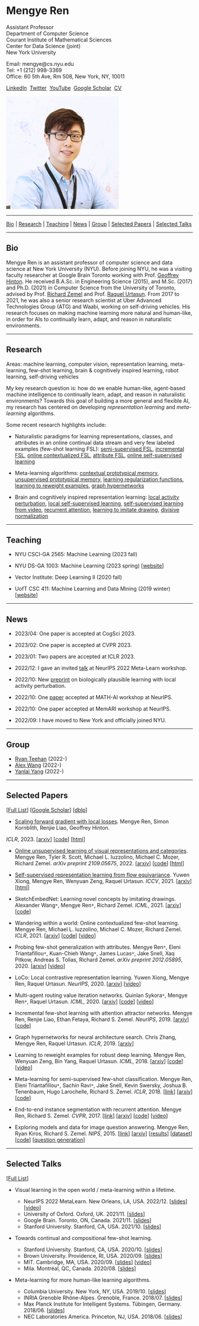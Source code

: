 <title>Mengye Ren</title>
<div class="ribbon">&nbsp;</div>
<div class="headdiv">
<div class="txt-panel">
<h1>Mengye Ren</h1>
<p><span class="title">Assistant Professor</span>
<br/>
Department of Computer Science
<br/>
Courant Institute of Mathematical Sciences
<br/>
Center for Data Science (joint)
<br/>
New York University</p>
<p>Email: mengye@cs.nyu.edu
<br/>Tel: +1 (212) 998-3369
<br/>Office: 60 5th Ave, Rm 508, New York, NY, 10011</p>
<p>
<a href="https://www.linkedin.com/in/mengye-ren-593b3546">LinkedIn</a>&nbsp;
<a href="https://twitter.com/mengyer">Twitter</a>&nbsp;
<!-- <a href="https://github.com/renmengye">GitHub</a>&nbsp; -->
<a href="https://www.youtube.com/@mengyetalks">YouTube</a>&nbsp;
<a href="https://scholar.google.com/citations?user=XcQ9WqMAAAAJ">Google
Scholar</a>&nbsp;
<a href="cv/cv_mengye_ren.pdf">CV</a>&nbsp;
<!-- <a href="http://blog.mengyer.com">Blog</a> -->
</p>
</div>
<div class="img-panel"><img class="round-pic" src="img/profile_pic3.jpg" /></div>
</div>
</div>

-------------------------------------------------------------------------------

<div class='nav-bar'>
<a href="#bio">Bio</a> |
<a href="#research">Research</a> |
<a href="#teaching">Teaching</a> |
<a href="#news">News</a> |
<a href="#group">Group</a> |
<!--<a href="#preprints">Preprints</a> |-->
<a href="#papers">Selected Papers</a> |
<!--<a href="#soft">Software</a> |-->
<a href="#talks">Selected Talks</a>
<!--<a href="#service">Service</a> -->
<!--<a href="#media">Media</a>-->
</div>

-------------------------------------------------------------------------------

## <a name="bio">Bio</a>

Mengye Ren is an assistant professor of computer science and data science at
New York University (NYU). Before joining NYU, he was a visiting faculty
researcher at Google Brain Toronto working with Prof. [Geoffrey
Hinton](https://www.cs.toronto.edu/~hinton/). He received B.A.Sc. in
Engineering Science (2015), and M.Sc. (2017) and Ph.D. (2021) in Computer
Science from the University of Toronto, advised by Prof. [Richard
Zemel](http://www.cs.toronto.edu/~zemel/) and Prof. [Raquel
Urtasun](http://www.cs.toronto.edu/~urtasun/). From 2017 to 2021, he was also a
senior research scientist at Uber Advanced Technologies Group (ATG) and Waabi,
working on self-driving vehicles. His research focuses on making machine
learning more natural and human-like, in order for AIs to continually learn,
adapt, and reason in naturalistic environments.

-------------------------------------------------------------------------------

## <a name="research">Research</a>

Areas: machine learning, computer vision, representation learning,
meta-learning, few-shot learning, brain & cognitively inspired learning, robot
learning, self-driving vehicles

My key research question is: how do we enable human-like, agent-based machine
intelligence to continually learn, adapt, and reason in naturalistic
environments? Towards this goal of building a more general and flexible AI, my
research has centered on developing *representation learning* and
*meta-learning* algorithms.

Some recent research highlights include:

* Naturalistic paradigms for learning representations, classes, and attributes
  in an online continual data stream and very few labeled examples (few-shot 
  learning FSL): 
  [semi-supervised FSL](https://arxiv.org/abs/1803.00676), 
  [incremental FSL](https://arxiv.org/abs/1810.07218), 
  [online contextualized FSL](https://arxiv.org/abs/2007.04546),
  [attribute FSL](https://arxiv.org/abs/2012.05895),
  [online self-supervised learning](https://arxiv.org/abs/2109.05675)

* Meta-learning algorithms:
  [contextual prototypical memory](https://arxiv.org/abs/2007.04546),
  [unsupervised prototypical memory](https://arxiv.org/abs/2109.05675),
  [learning regularization functions](https://arxiv.org/abs/1810.07218),
  [learning to reweight examples](https://arxiv.org/abs/1803.09050),
  [graph hypernetworks](https://arxiv.org/abs/1810.05749)

* Brain and cognitively inspired representation learning:
  [local activity perturbation](https://arxiv.org/abs/2210.03310),
  [local self-supervised learning](https://arxiv.org/abs/2008.01342),
  [self-supervised learning from video](https://arxiv.org/abs/2101.06553),
  [recurrent attention](https://arxiv.org/abs/1605.09410),
  [learning to imitate drawing](https://arxiv.org/abs/2009.04806),
  [divisive normalization](https://arxiv.org/abs/1611.04520)

-------------------------------------------------------------------------------

## <a name="teaching">Teaching</a>

* NYU CSCI-GA 2565: Machine Learning (2023 fall)

* NYU DS-GA 1003: Machine Learning (2023 spring) [[website](https://nyu-ds1003.github.io/spring2023)]

* Vector Institute: Deep Learning II (2020 fall)

* UofT CSC 411: Machine Learning and Data Mining (2019 winter)
[[website](teach/csc411_19s)]

-------------------------------------------------------------------------------

## <a name="news">News</a>

* 2023/04: One paper is accepted at CogSci 2023.

* 2023/02: One paper is accepted at CVPR 2023.

* 2023/01: Two papers are accepted at ICLR 2023.

* 2022/12: I gave an invited [talk](https://youtu.be/bYZ_lO8nNf0) at NeurIPS 2022 Meta-Learn workshop.

* 2022/10: New [preprint](https://arxiv.org/abs/2210.03310) on biologically
  plausible learning with local activity perturbation.

* 2022/10: One [paper](https://arxiv.org/abs/2210.02615) accepted at MATH-AI workshop at NeurIPS.

* 2022/10: One paper accepted at MemARI workshop at NeurIPS.

* 2022/09: I have moved to New York and officially joined NYU.

<!-- * 2022/07: One [paper](https://www.ecva.net/papers/eccv_2022/papers_ECCV/papers/136990259.pdf) accepted at ECCV 2022.

* 2022/01: I started working at Google Brain Toronto as a visiting faculty researcher.

* 2021/11: I will visit the University of Oxford and give a talk on Nov 17, 2021.

* 2021/10: I will visit Stanford University and give a talk on Oct 20, 2021.

* 2021/10: I defended my Ph.D. thesis ["Open World Machine Learning with
  Limited Labeled
  Data"](https://tspace.library.utoronto.ca/bitstream/1807/123215/2/Ren_Mengye_202206_PhD_thesis.pdf)
  on Oct 19, 2021.

* 2021/09: Two papers [[1](https://arxiv.org/abs/2104.03956),
  [2](https://arxiv.org/abs/2101.06784)] are accepted at CoRL 2021.

* 2021/07: Two papers [[1](https://arxiv.org/abs/2101.06553),
  [2](https://arxiv.org/abs/2101.06560)] are accepted at ICCV 2021.

* 2021/05: I will join as an assistant professor at [NYU Courant Computer
  Science](https://cs.nyu.edu/home/index.html) and [Center for Data
  Science](https://cds.nyu.edu) starting Sept 2022.

* 2021/05: One [paper](https://arxiv.org/abs/2009.04806) is accepted at ICML 2021.

* 2021/02: Two papers [[1](https://arxiv.org/abs/2101.06549),
  [2](https://arxiv.org/abs/2101.06541)] are accepted at CVPR 2021.

* 2021/02: One [paper](https://arxiv.org/abs/2011.01153) is accepted at ICRA 2021.

* 2021/01: Two papers [[1](https://arxiv.org/abs/2007.04546),
  [2](https://arxiv.org/abs/2010.07140)] are accepted at ICLR 2021.

* 2020/10: One [paper](https://arxiv.org/abs/2011.05289) is accepted at CoRL 2020.

* 2020/09: One [paper](https://arxiv.org/abs/2008.01342) is accepted at NeurIPS 2020.

* 2020/09: I will visit Stanford University and give a talk on Oct 12, 2020.

* 2020/09: I will visit Brown University and give a talk on Sept 25, 2020.

* 2020/08: I will visit [MIT](https://sites.google.com/view/visionseminar) and
  give a talk on Sept 22, 2020.

* 2020/08: I will give a talk at [Mila](https://mila.quebec/en/cours/rdv) on
  Aug 28, 2020. -->

<!-- * 2020/07: One [paper](https://arxiv.org/abs/2008.05930) is accepted at ECCV 2020.

* 2020/07: One [paper](https://arxiv.org/abs/2008.05927) is accepted at IROS 2020.

* 2020/06: One [paper](https://arxiv.org/abs/2007.05096) is accepted at ICML 2020.

* 2020/02: One [paper](https://arxiv.org/abs/2004.00543) is accepted at CVPR 2020.

* 2019/09: One [paper](https://arxiv.org/abs/1910.11296) is accepted at CoRL 2019.

* 2019/09: One [paper](https://arxiv.org/abs/1810.07218) is accepted at NeurIPS 2019.

* 2019/09: I will visit [Columbia University](http://stat.columbia.edu/student-seminar-fall-2019) in
  NYC on Oct 9, 2019.

* 2019/06: One [paper](https://arxiv.org/abs/1910.04586) is accepted at IROS 2019.

* 2018/12: One [paper](https://arxiv.org/abs/1810.05749) is accepted at ICLR 2019.

* 2018/10: I will be teaching CSC 411 (Machine Learning and Data Mining) in the winter semester of 2019. [[course website](teach/csc411_19s)]

* 2018/06: I will visit INRIA Grenoble Rhône-Alpes and give a talk on July 19, 2018.

* 2018/06: I will visit TU Berlin on July 16, 2018.

* 2018/05: I will visit NEC lab in Princeton, NJ and give a talk on June 4, 2018.

* 2018/04: I will visit the University of Tübingen and MPI for Intelligent Systems from June 25 to
  July 20, 2018.
 -->

----------------------------------------------------------------------------

## <a name="group">Group</a>

* [Ryan Teehan](https://rteehas.github.io/) (2022-)
* [Alex Wang](https://www.cs.toronto.edu/~alexw/) (2022-)
* [Yanlai Yang](https://yanlai00.github.io/) (2022-)

----------------------------------------------------------------------------

## <a name="papers">Selected Papers</a>
[[Full List](research)]
[[Google Scholar](https://scholar.google.com/citations?user=XcQ9WqMAAAAJ)]
[[dblp](https://dblp.org/pers/hd/r/Ren:Mengye)]

* [Scaling forward gradient with local losses](research/2023/scaling-forward-gradient-with-local-losses).
Mengye Ren, Simon Kornblith, Renjie Liao, Geoffrey Hinton.
<!-- *arXiv preprint 2210.03310*, 2022. -->
*ICLR*, 2023.
[[arxiv](https://arxiv.org/abs/2210.03310)]
[[code](https://github.com/google-research/google-research/tree/master/local_forward_gradient)]
[[html](research/2023/scaling-forward-gradient-with-local-losses)]

* [Online unsupervised learning of visual representations and categories](research/2022/online-unsupervised-learning-of-visual-representations-and-categories).
Mengye Ren, Tyler R. Scott, Michael L. Iuzzolino, Michael C. Mozer, Richard Zemel.
*arXiv preprint 2109.05675*, 2022.
[[arxiv](https://arxiv.org/abs/2109.05675)]
[[code](https://github.com/renmengye/online-unsup-proto-net)]
[[html](research/2022/online-unsupervised-learning-of-visual-representations-and-categories)]

* [Self-supervised representation learning from flow equivariance](research/2021/self-supervised-representation-learning-from-flow-equivariance).
Yuwen Xiong, Mengye Ren, Wenyuan Zeng, Raquel Urtasun.
*ICCV*, 2021.
[[arxiv](https://arxiv.org/abs/2101.06553)]
[[html](research/2021/self-supervised-representation-learning-from-flow-equivariance)]

* SketchEmbedNet: Learning novel concepts by imitating drawings.
Alexander Wang``*``, Mengye Ren``*``, Richard Zemel.
*ICML*, 2021.
[[arxiv](https://arxiv.org/abs/2009.04806)]
[[code](https://github.com/alexnwang/SketchEmbedNet-public)]

* Wandering within a world: Online contextualized few-shot learning.
Mengye Ren, Michael L. Iuzzolino, Michael C. Mozer, Richard Zemel.
*ICLR*, 2021.
[[arxiv](https://arxiv.org/abs/2007.04546)]
[[code](https://github.com/renmengye/oc-fewshot-public)]
[[video](https://slideslive.com/38931573/wandering-within-a-world-online-contextualized-fewshot-learning)]

* Probing few-shot generalization with attributes.
Mengye Ren``*``, Eleni Triantafillou``*``, Kuan-Chieh Wang``*``, James Lucas``*``, Jake Snell, Xaq Pitkow, Andreas S. Tolias, Richard Zemel.
*arXiv preprint 2012.05895*, 2020.
[[arxiv](https://arxiv.org/abs/2012.05895)]
[[video](https://slideslive.at/38941548/flexible-fewshot-learning-of-contextual-similarities)]

* LoCo: Local contrastive representation learning.
Yuwen Xiong, Mengye Ren, Raquel Urtasun.
*NeurIPS*, 2020.
[[arxiv](https://arxiv.org/abs/2008.01342)]
[[video](https://slideslive.com/38936405/loco-local-contrastive-representation-learning)]

* Multi-agent routing value iteration networks.
Quinlan Sykora``*``, Mengye Ren``*``, Raquel Urtasun.
*ICML*, 2020.
[[arxiv](https://arxiv.org/abs/2007.05096)]
[[code](https://github.com/uber-research/MARVIN)]
[[video](https://slideslive.com/38927801/multiagent-routing-value-iteration-network-marvin)]

* Incremental few-shot learning with attention attractor networks.
Mengye Ren, Renjie Liao, Ethan Fetaya, Richard S. Zemel.
*NeurIPS*, 2019.
[[arxiv](https://arxiv.org/abs/1810.07218)]
[[code](https://github.com/renmengye/inc-few-shot-attractor-public)]

* Graph hypernetworks for neural architecture search.
Chris Zhang, Mengye Ren, Raquel Urtasun.
*ICLR*, 2019.
[[arxiv](https://arxiv.org/abs/1810.05749)]

* Learning to reweight examples for robust deep learning.
Mengye Ren, Wenyuan Zeng, Bin Yang, Raquel Urtasun.
*ICML*, 2018.
[[arxiv](https://arxiv.org/abs/1803.09050)]
[[code](https://github.com/uber-research/learning-to-reweight-examples)]
[[video](https://vimeo.com/287808016)]

* Meta-learning for semi-supervised few-shot classification.
Mengye Ren, Eleni Triantafillou``*``, Sachin Ravi``*``, Jake Snell, Kevin
Swersky, Joshua B. Tenenbaum, Hugo Larochelle, Richard S. Zemel.
*ICLR*, 2018.
[[link](research/fewshotssl/index.html)]
[[arxiv](https://arxiv.org/abs/1803.00676)]
[[code](https://github.com/renmengye/few-shot-ssl-public)]

* End-to-end instance segmentation with recurrent attention.
Mengye Ren, Richard S. Zemel.
*CVPR*, 2017.
[[link](research/recattend/index.html)]
[[arxiv](https://arxiv.org/abs/1605.09410)]
[[code](https://github.com/renmengye/rec-attend-public)]
[[video](https://www.youtube.com/watch?v=oHgUowLph7E)]

* Exploring models and data for image question answering.
Mengye Ren, Ryan Kiros, Richard S. Zemel.
*NIPS*, 2015.
[[link](research/imageqa/index.html)]
[[arxiv](https://arxiv.org/abs/1505.02074)]
[[results](research/imageqa/results)]
[[dataset](research/imageqa/data/cocoqa)]
[[code](https://github.com/renmengye/imageqa-public)]
[[question generation](https://github.com/renmengye/imageqa-qgen)]


<!--
## <a name="soft">Software</a>
* Forward-mode automatic differentiation for TensorFlow.
[[github]](https://github.com/renmengye/tensorflow-forward-ad)

* Python-based light weight pipeline scheduler for slurm jobs.
[[github]](https://github.com/renmengye/pysched)

* Deep Dashboard: Visualize training process in real time.
[[github](https://github.com/renmengye/deep-dashboard)]
-->

-------------------------------------------------------------------------------

## <a name="talks">Selected Talks</a>

[[Full List](talks)]

* Visual learning in the open world / meta-learning within a lifetime.
    * NeurIPS 2022 MetaLearn. New Orleans, LA, USA. 2022/12.
    [[slides](https://drive.google.com/file/d/1gA968oKiO1ufAtX3ogGsQbqJVkW0ztry/view?usp=sharing)] [[video](https://youtu.be/bYZ_lO8nNf0)]
    * University of Oxford. Oxford, UK. 2021/11.
    [[slides](https://drive.google.com/file/d/10_vWl_ETc_dNXFNcyt6Ft-4uvRyxaLAM/view?usp=sharing)]
    * Google Brain. Toronto, ON, Canada. 2021/11.
    [[slides](https://drive.google.com/file/d/10AQdRPe6va2-FxCrPM3bhqKW3FMRvMHU/view?usp=sharing)]
    * Stanford University. Stanford, CA, USA. 2021/10.
    [[slides](https://drive.google.com/file/d/10-WWd-GQ3Udf_IL_d6TIlq738tj_MKtt/view?usp=sharing)]

* Towards continual and compositional few-shot learning.
    * Stanford University. Stanford, CA, USA. 2020/10.
    [[slides](https://drive.google.com/file/d/1Y8jXp0wTlWqn9pBE97btRJX7FutQOqP1/view?usp=sharing)]
    * Brown University. Providence, RI, USA. 2020/09.
    [[slides](https://drive.google.com/file/d/1GjiRkDnMol3PdoxLKb5q7Oy4rDMnC0kT/view?usp=sharing)]
    * MIT. Cambridge, MA, USA. 2020/09.
    [[slides](https://drive.google.com/file/d/16GXux_cX6AahqQ2yLQIWtEP8AdpDKezA/view?usp=sharing)]
    [[video](https://www.youtube.com/watch?v=PhKBAkINm40)]
    * Mila. Montréal, QC, Canada. 2020/08.
    [[slides](https://drive.google.com/file/d/1LNXPTJEPhzK-wNPJrev-9EaButZrYRfr/view?usp=sharing)]

* Meta-learning for more human-like learning algorithms.
    * Columbia University. New York, NY, USA. 2019/10.
    [[slides](https://drive.google.com/file/d/1S6HgdAMx8_QYz5hcSf4B7tj_ZzwDd1t_/view?usp=sharing)]
    * INRIA Grenoble Rhône-Alpes. Grenoble, France. 2018/07.
    [[slides](https://drive.google.com/file/d/1ePaNOzThOL_F7B5SZPPNWpj2IkXcNdkE/view?usp=sharing)]
    * Max Planck Institute for Intelligent Systems. Tübingen, Germany. 2018/06.
    [[slides](https://drive.google.com/file/d/1nUqYGh1QKv5eyXsEStBo4bf5pQRbhFsF/view?usp=sharing)]
    * NEC Laboratories America. Princeton, NJ, USA. 2018/06.
    [[slides](https://drive.google.com/file/d/14_H34NgmQ6NN8XJkn_lwK_awrypUdQvv/view?usp=sharing)]

<!-- * A tutorial on few-shot learning and unsupervised representation learning.
Vector Institute. Toronto, ON, Canada. 2021/01. -->

<!--
## <a name="talks">Talks</a>

* A tutorial on few-shot learning and unsupervised representation learning.
Vector Institute. Toronto, ON, Canada. 2021/01.

* How can we apply few-shot learning?
Vector Institute. Toronto, ON, Canada. 2020/10.

* Towards continual and compositional few-shot learning.
Stanford University. Stanford, CA, USA. 2020/10.

* Towards continual and compositional few-shot learning.
Brown University. Providence, RI, USA. 2020/09.

* Towards continual and compositional few-shot learning.
MIT. Cambridge, MA, USA. 2020/09.

* Towards continual and compositional few-shot learning.
Mila. Montréal, Québec, Canada. 2020/08.

* Towards continual and compositional few-shot learning.
Uber ATG. Toronto, Ontario, Canada. 2020/08.

* Wandering within a world: Online contextualized few-shot learning.
Google Brain. Montréal, Québec, Canada. 2020/08.

* Wandering within a world: Online contextualized few-shot learning.
ICML 2020 Lifelong Learning Workshop. Virtual webinar. 2020/07.
[[slides](https://drive.google.com/file/d/1SJusk2ILF-I3q3RGSU2nEz_6BYG6GY_Q/view?usp=sharing)]

* Wandering within a world: Online contextualized few-shot learning.
ICML 2020 Continual Learning Workshop. Virtual webinar. 2020/07.
[[slides](https://drive.google.com/file/d/1HhXSVx7pJsSp1LO7W880BqMZfFSo48od/view?usp=sharing)]

* Jointly learnable behavior and trajectory planning for self-driving vehicles.
IROS 2019. Macau, China. 2019/11.
[[slides](https://drive.google.com/file/d/1QzrgV5uHaoEpEMUrbPrlHE_nERHfuNvT/view?usp=sharing)]

* Meta-learning for more human-like learning algorithms.
Columbia University, Department of Statistics. New York, NY, USA. 2019/10.
[[slides](https://drive.google.com/file/d/1S6HgdAMx8_QYz5hcSf4B7tj_ZzwDd1t_/view?usp=sharing)]

* Learning to reweight examples for robust deep learning.
CIFAR deep learning and reinforcement learning summer school. Toronto, Ontario, Canada. 2018/08.
[[slides](https://drive.google.com/file/d/1jWGJHjpFwjMeHrAtx6vMJ2yg973_hx3t/view?usp=sharing)]

* Meta-learning for weakly supervised learning.
INRIA Grenoble Rhône-Alpes. Grenoble, France. 2018/07.
[[slides](https://drive.google.com/file/d/1ePaNOzThOL_F7B5SZPPNWpj2IkXcNdkE/view?usp=sharing)]

* Learning to reweight examples for robust deep learning. ICML 2018. Stockholm, Sweden. 2018/07.
[[slides](https://drive.google.com/file/d/1jWGJHjpFwjMeHrAtx6vMJ2yg973_hx3t/view?usp=sharing)]
[[video](https://vimeo.com/287808016)]

* Meta-learning and learning to reweight examples.
Max Planck Institute for Intelligent Systems. Tübingen, Germany. 2018/06.
[[slides](https://drive.google.com/file/d/1nUqYGh1QKv5eyXsEStBo4bf5pQRbhFsF/view?usp=sharing)]

* Meta-learning for weakly supervised learning.
NEC Laboratories America. Princeton, NJ, USA. 2018/06.
[[slides](https://drive.google.com/file/d/14_H34NgmQ6NN8XJkn_lwK_awrypUdQvv/view?usp=sharing)]

* SBNet: Sparse blocks network for fast inference.
Borealis AI Lab. Toronto, ON, Canada. 2018/02.
[[slides](https://docs.google.com/presentation/d/1mTo8Dv3BjQwh2lNerLnwQgsa4YTrDb-O8kkAN4lcCI4/edit?usp=sharing)]

* Meta-learning for semi-supervised few-shot classification.
Vector Institute. Toronto, ON, Canada. 2017/11.
[[slides](https://docs.google.com/presentation/d/16im80t2tl1mJHyvTrgMmqqWbCvPBBCmALK4tbTJFq-o/edit?usp=sharing)]

* End-to-end instance segmentation with recurrent attention.
CVPR 2017. Honolulu, HI, USA. 2017/07.
[[video](https://www.youtube.com/watch?v=oHgUowLph7E)]

* Sequence-to-sequence deep learning with recurrent attention.
Queen's University. Kingston, ON, Canada. 2017/05.
[[slides](https://docs.google.com/presentation/d/1lAKvNL4RWk00Ad4aAInniAkiWxaEwJn7cLoCFVwQuMs/edit?usp=sharing)]

* Recurrent neural networks. CSC 2541 Guest Lecture.
University of Toronto. Toronto, ON, Canada. 2017/01.
[[slides](https://docs.google.com/presentation/d/1cTfhrPa5EFtRsbKXSKv4AAmAi9lZoe0vq0Yt4oZtElc/edit?usp=sharing)]

* Deep dashboard tutorial. University of Toronto. 2016/02.
University of Guelph. Guelph, ON, Canada. 2016/03.
[[slides](https://docs.google.com/presentation/d/1hWINp0UY6aAINjgmWqHmYg_Qtt13DsHL8X6J6xGq1jc/edit?usp=sharing)]

* Exploring data and models for image question answering.
ICML 2015 Deep Learning Workshop. Lille, France. 2015/07.
[[slides](https://docs.google.com/presentation/d/1jEtaqod5-QgHuK09pQv2U1HrkCxFHiRbBL7a-2C6dfw/edit?usp=sharing)]
-->

<!--
------------------------------------------------------------------------------->

<!--## <a name="service">Service</a>

* Journal reviewer:
[IEEE TPAMI](https://ieeexplore.ieee.org/xpl/RecentIssue.jsp?punumber=34)
[IEEE TIP](https://ieeexplore.ieee.org/xpl/RecentIssue.jsp?punumber=83)
[IEEE TNNLS](https://ieeexplore.ieee.org/xpl/RecentIssue.jsp?punumber=5962385)
[IEEE TCI](https://ieeexplore.ieee.org/xpl/RecentIssue.jsp?punumber=6745852)
[Optim Method Softw](https://www.tandfonline.com/toc/goms20/current)

* Conference reviewer:
[NIPS/NeurIPS](https://nips.cc/) 2016-2020,
[ICML](https://icml.cc/) 2017-2020,
[ICLR](https://iclr.cc/) 2018-2020,
[CVPR](https://www.thecvf.com/) 2018-2020,
[ICCV](https://www.thecvf.com/) 2019,
[ECCV](https://eccv2020.eu/) 2020,
[AAAI](https://www.aaai.org/) 2018,
[UAI](http://auai.org/) 2018
-->

<!--
------------------------------------------------------------------------------->

<!--
## <a name="media">Media</a>

* Autonomous vehicles: U of T researchers make advances with new algorithm.  Nina Haikara. U of T News. 2018/06/21.
[[link](https://www.utoronto.ca/news/autonomous-vehicles-u-t-researchers-make-advances-new-algorithm)]

* Industry | Uber proposed SBNet: Leveraging Activation Block Sparsity for Speeding up Convolutional Neural Networks 业界 | Uber提出SBNet：利用激活的稀疏性加速卷积网络 (Article in Chinese). Synced. 2018/01/18. [[link](https://mp.weixin.qq.com/s/xCzS7sYMFmk5K4ClB1I2YQ)]

* SBNet: Leveraging Activation Block Sparsity for Speeding up Convolutional Neural Networks. Uber Engineering Blog. 2018/01/16. [[link](http://eng.uber.com/sbnet)]
-->
<div class="ribbon"></div>

